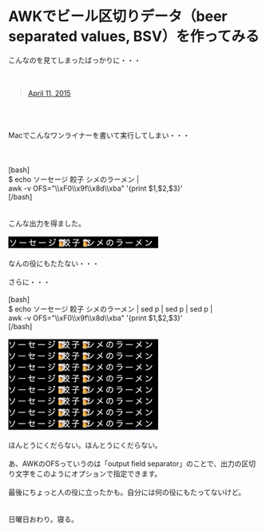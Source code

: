 # AWKでビール区切りデータ（beer separated values, BSV）を作ってみる
こんなのを見てしまったばっかりに・・・<br />
<br />
<br />
<blockquote class="twitter-tweet" data-partner="tweetdeck"><a href="https://twitter.com/ngsw/status/586900807179579393">April 11, 2015</a></blockquote><br />
<script async src="//platform.twitter.com/widgets.js" charset="utf-8"></script><br />
<br />
Macでこんなワンライナーを書いて実行してしまい・・・<br />
<br />
<!--more--><br />
<br />
[bash]<br />
$ echo ソーセージ 餃子 シメのラーメン |<br />
 awk -v OFS=&quot;\\xF0\\x9f\\x8d\\xba&quot; '{print $1,$2,$3}'<br />
[/bash]<br />
<br />
<br />
こんな出力を得ました。<br />
<br />
<a href="スクリーンショット-2015-04-12-22.55.56.png"><img src="スクリーンショット-2015-04-12-22.55.56-300x23.png" alt="スクリーンショット 2015-04-12 22.55.56" width="300" height="23" class="aligncenter size-medium wp-image-5770" /></a><br />
<br />
なんの役にもたたない・・・<br />
<br />
さらに・・・<br />
<br />
[bash]<br />
$ echo ソーセージ 餃子 シメのラーメン | sed p | sed p | sed p |<br />
 awk -v OFS=&quot;\\xF0\\x9f\\x8d\\xba&quot; '{print $1,$2,$3}'<br />
[/bash]<br />
<br />
<a href="スクリーンショット-2015-04-12-23.04.52.png"><img src="スクリーンショット-2015-04-12-23.04.52-300x181.png" alt="スクリーンショット 2015-04-12 23.04.52" width="300" height="181" class="aligncenter size-medium wp-image-5777" /></a><br />
<br />
ほんとうにくだらない。ほんとうにくだらない。<br />
<br />
あ、AWKのOFSっていうのは「output field separator」のことで、出力の区切り文字をこのようにオプションで指定できます。<br />
<br />
最後にちょっと人の役に立ったかも。自分には何の役にもたってないけど。<br />
<br />
<br />
日曜日おわり。寝る。
